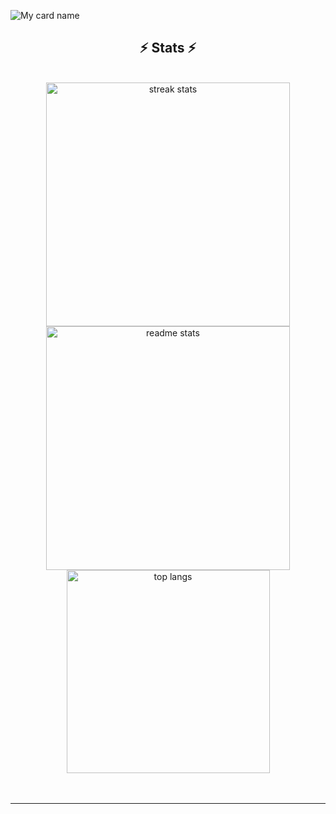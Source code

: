 
![My card name](https://cardivo.vercel.app/api?name=ADARSH-P%20&description=Hi,%20Welcome%20To%20My%20Profile&image=https://avatars.githubusercontent.com/u/181054096?v=4&backgroundColor=%23e4f2f6&instagram=_adarsh_fg&github=Adarsh-fg&)
</p>
</p>

<h2 align="center">⚡ Stats ⚡</h2>
<br>
<div align=center>
  <img width=390 src="https://github-readme-streak-stats-salesp07.vercel.app/?user=Adarsh-fg&count_private=true&theme=react&border_radius=10" alt="streak stats"/>
  <br/>
  <img width=390 src="https://github-readme-stats-salesp07.vercel.app/api?username=Adarsh-fg&count_private=true&show_icons=true&theme=react&rank_icon=github&border_radius=10" alt="readme stats" />
  <br/>
  <img width=325 align="center" src="https://github-readme-stats-salesp07.vercel.app/api/top-langs/?username=Adarsh-fg&hide=HTML&langs_count=8&layout=compact&theme=react&border_radius=10&size_weight=0.5&count_weight=0.5&exclude_repo=github-readme-stats" alt="top langs" />
</div>
<br/><br/>

<hr/>
</details>
</br></br>

